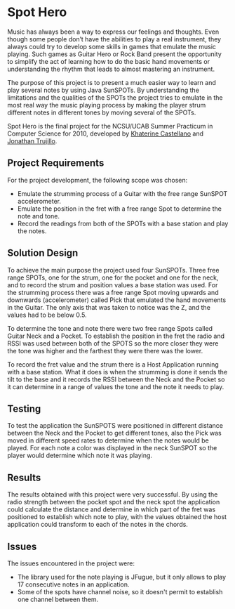 # Spot Hero

Music has always been a way to express our feelings and thoughts. Even though some people don’t have the abilities to play a real instrument, they always could try to develop some skills in games that emulate the music playing. Such games as Guitar Hero or Rock Band present the opportunity to simplify the act of learning how to do the basic hand movements or understanding the rhythm that leads to almost mastering an instrument.

The purpose of this project is to present a much easier way to learn and play several notes by using Java SunSPOTs. By understanding the limitations and the qualities of the SPOTs the project tries to emulate in the most real way the music playing process by making the player strum different notes in different tones by moving several of the SPOTs.

Spot Hero is the final project for the NCSU/UCAB Summer Practicum in Computer Science for 2010, developed by [Khaterine Castellano](https://github.com/kcastellano) and [Jonathan Trujillo](https://github.com/jonotrujillo).

## Project Requirements

For the project development, the following scope was chosen:

*	Emulate the strumming process of a Guitar with the free range SunSPOT accelerometer.
*	Emulate the position in the fret with a free range Spot to determine the note and tone.
*	Record the readings from both of the SPOTs with a base station and play the notes.

## Solution Design

To achieve the main purpose the project used four SunSPOTs. Three free range SPOTs, one for the strum, one for the pocket and one for the neck, and to record the strum and position values a base station was used.
For the strumming process there was a free range Spot moving upwards and downwards (accelerometer) called Pick that emulated the hand movements in the Guitar. The only axis that was taken to notice was the Z, and the values had to be below 0.5.

To determine the tone and note there were two free range Spots called Guitar Neck and a Pocket. To establish the position in the fret the radio and RSSI was used between both of the SPOTS so the more closer they were the tone was higher and the farthest they were there was the lower.

To record the fret value and the strum there is a Host Application running with a base station. What it does is when the strumming is done it sends the tilt to the base and it records the RSSI between the Neck and the Pocket so it can determine in a range of values the tone and the note it needs to play.

## Testing

To test the application the SunSPOTS were positioned in different distance between the Neck and the Pocket to get different tones, also the Pick was moved in different speed rates to determine when the notes would be played. For each note a color was displayed in the neck SunSPOT so the player would determine which note it was playing.

## Results

The results obtained with this project were very successful. By using the radio strength between the pocket spot and the neck spot the application could calculate the distance and determine in which part of the fret was positioned to establish which note to play, with the values obtained the host application could transform to each of the notes in the chords.

## Issues

The issues encountered in the project were:

*	The library used for the note playing is JFugue, but it only allows to play 17 consecutive notes in an application.
*	Some of the spots have channel noise, so it doesn't permit to establish one channel between them.
